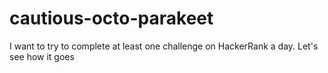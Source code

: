 # cautious-octo-parakeet
I want to try to complete at least one challenge on HackerRank a day. Let's see how it goes
